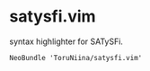 satysfi.vim
====

syntax highlighter for SATySFi.

```vimscript
NeoBundle 'ToruNiina/satysfi.vim'
```
